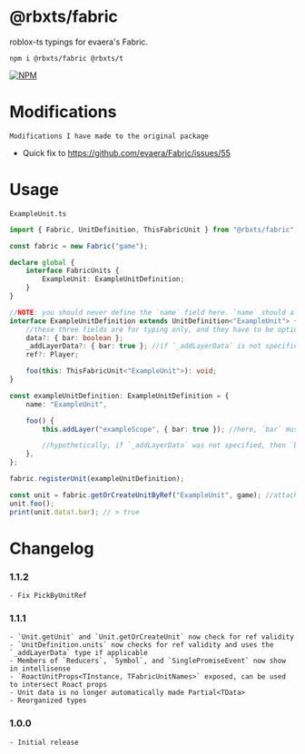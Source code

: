 # @rbxts/fabric

roblox-ts typings for evaera's Fabric.

`npm i @rbxts/fabric @rbxts/t`

[![NPM](https://nodei.co/npm/@rbxts/fabric.png)](https://npmjs.org/package/@rbxts/fabric)

# Modifications

    Modifications I have made to the original package

- Quick fix to https://github.com/evaera/Fabric/issues/55

# Usage

`ExampleUnit.ts`

```ts
import { Fabric, UnitDefinition, ThisFabricUnit } from "@rbxts/fabric";

const fabric = new Fabric("game");

declare global {
	interface FabricUnits {
		ExampleUnit: ExampleUnitDefinition;
	}
}

//NOTE: you should never define the `name` field here. `name` should always be the same as the key in `FabricUnits`, which is done automatically for you.
interface ExampleUnitDefinition extends UnitDefinition<"ExampleUnit"> {
	//these three fields are for typing only, and they have to be optional so that the below implementation does not have to define them
	data?: { bar: boolean };
	_addLayerData?: { bar: true }; //if `_addLayerData` is not specified, `data` will be used.
	ref?: Player;

	foo(this: ThisFabricUnit<"ExampleUnit">): void;
}

const exampleUnitDefinition: ExampleUnitDefinition = {
	name: "ExampleUnit",

	foo() {
		this.addLayer("exampleScope", { bar: true }); //here, `bar` must equal `true`.

		//hypothetically, if `_addLayerData` was not specified, then `bar` would be able to be `true` OR `false`, since those are of type `boolean`.
	},
};

fabric.registerUnit(exampleUnitDefinition);

const unit = fabric.getOrCreateUnitByRef("ExampleUnit", game); //attach an ExampleUnit to `game`
unit.foo();
print(unit.data!.bar); // > true
```

# Changelog

### 1.1.2

	- Fix PickByUnitRef

### 1.1.1

    - `Unit.getUnit` and `Unit.getOrCreateUnit` now check for ref validity
    - `UnitDefinition.units` now checks for ref validity and uses the `_addLayerData` type if applicable
    - Members of `Reducers`, `Symbol`, and `SinglePromiseEvent` now show in intellisense
	- `RoactUnitProps<TInstance, TFabricUnitNames>` exposed, can be used to intersect Roact props
	- Unit data is no longer automatically made Partial<TData>
    - Reorganized types

### 1.0.0

    - Initial release
